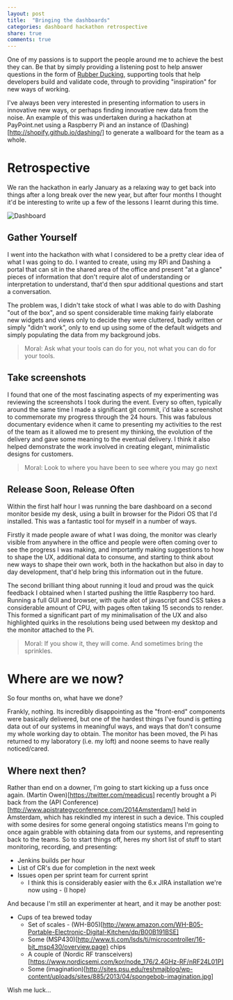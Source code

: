 ```yaml
---
layout: post
title:  "Bringing the dashboards"
categories: dashboard hackathon retrospective
share: true
comments: true
---
```

One of my passions is to support the people around me to achieve the best they can. Be that by simply providing a listening post to help answer questions in the form of [Rubber Ducking](http://en.wikipedia.org/wiki/Rubber_duck_debugging), supporting tools that help developers build and validate code, through to providing "inspiration" for new ways of working.

I've always been very interested in presenting information to users in innovative new ways, or perhaps finding innovative new data from the noise. An example of this was undertaken during
 a hackathon at PayPoint.net using a Raspberry Pi and an instance of (Dashing)[http://shopify.github.io/dashing/] to generate a wallboard for the team as a whole.
 
# Retrospective

We ran the hackathon in early January as a relaxing way to get back into things after a long break over the new year, but after four months I thought it'd be interesting to write up a few of the lessons
I learnt during this time.

![Dashboard](http://static.ow.ly/photos/thumb/4dJx5.jpg) 


## Gather Yourself

I went into the hackathon with what I considered to be a pretty clear idea of what I was going to do. I wanted to create, using my RPi and Dashing a portal that can sit in the shared area of the office and present
"at a glance" pieces of information that don't require alot of understanding or interpretation to understand, that'd then spur additional questions and start a conversation.

The problem was, I didn't take stock of what I was able to do with Dashing "out of the box", and so spent considerable time making fairly elaborate new widgets and views only to decide they were cluttered, badly written
or simply "didn't work", only to end up using some of the default widgets and simply populating the data from my background jobs.

> Moral: Ask what your tools can do for you, not what you can do for your tools.

## Take screenshots

I found that one of the most fascinating aspects of my experimenting was reviewing the screenshots I took during the event. Every so often, typically around the same time I made a significant git commit, i'd take a screenshot 
to commemorate my progress through the 24 hours. This was fabulous documentary evidence when it came to presenting my activities to the rest of the team as it allowed me to present my thinking, the evolution of the delivery and
gave some meaning to the eventual delivery. I think it also helped demonstrate the work involved in creating elegant, minimalistic designs for customers.

> Moral: Look to where you have been to see where you may go next

## Release Soon, Release Often

Within the first half hour I was running the bare dashboard on a second monitor beside my desk, using a built in browser for the Pidori OS that I'd installed. This was a fantastic tool for myself in a number of ways.

Firstly it made people aware of what I was doing, the monitor was clearly visible from anywhere in the office and people were often coming over to see the progress I was making, and importantly making suggestions to
how to shape the UX, additional data to consume, and starting to think about new ways to shape their own work, both in the hackathon but also in day to day development, that'd help bring this information out in the future.

The second brilliant thing about running it loud and proud was the quick feedback I obtained when I started pushing the little Raspberry too hard. Running a full GUI and browser, with quite alot of javascript and CSS takes
a considerable amount of CPU, with pages often taking 15 seconds to render. This formed a significant part of my minimalisation of the UX and also highlighted quirks in the resolutions being used between my desktop and the
monitor attached to the Pi.

> Moral: If you show it, they will come. And sometimes bring the sprinkles.

# Where are we now?

So four months on, what have we done?

Frankly, nothing. Its incredibly disappointing as the "front-end" components were basically delivered, but one of the hardest things I've found is getting data out of our systems in meaningful ways, and ways that don't consume my whole working day to obtain. The monitor has been moved, the Pi has returned to my laboratory (i.e. my loft) and noone seems to have really noticed/cared.

## Where next then?

Rather than end on a downer, I'm going to start kicking up a fuss once again. (Martin Owen)[https://twitter.com/meadicus] recently brought a Pi back from the (API Conference)[http://www.apistrategyconference.com/2014Amsterdam/] held in Amsterdam, which has rekindled my interest in such a device. This coupled with some desires for some general ongoing statistics means I'm going to once again grabble with obtaining data from our systems, and representing 
back to the teams. So to start things off, heres my short list of stuff to start monitoring, recording, and presenting:

* Jenkins builds per hour
* List of CR's due for completion in the next week
* Issues open per sprint team for current sprint
    * I think this is considerably easier with the 6.x JIRA installation we're now using - (I hope)

And	because I'm still an experimenter at heart, and it may be another post:

* Cups of tea brewed today
    * Set of scales - (WH-B05)[http://www.amazon.com/WH-B05-Portable-Electronic-Digital-Kitchen/dp/B00B191BSE]
	* Some (MSP430)[http://www.ti.com/lsds/ti/microcontroller/16-bit_msp430/overview.page} chips
	* A couple of (Nordic RF transceivers)[https://www.nordicsemi.com/kor/node_176/2.4GHz-RF/nRF24L01P]
	* Some (imagination)[http://sites.psu.edu/reshmajblog/wp-content/uploads/sites/885/2013/04/spongebob-imagination.jpg]
	
Wish me luck...